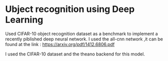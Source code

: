 # Ubject recognition using Deep Learning
Used CIFAR-10 object recognition dataset as a benchmark to implement a recently piblished deep neural network.
I used the all-cnn network ,it can be found at the link : https://arxiv.org/pdf/1412.6806.pdf

I used the CIFAR-10 dataset and the theano backend for this model.
